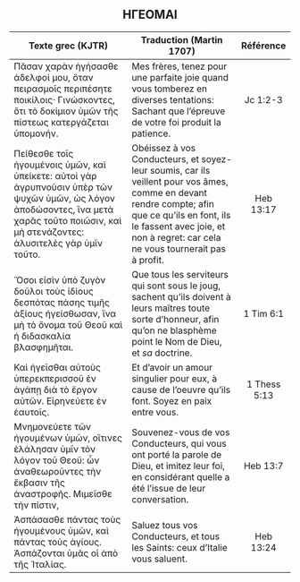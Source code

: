 <h2 align="center">ΗΓΕΟΜΑΙ</h2>

|Texte grec (KJTR)|Traduction (Martin 1707)|Référence|
|-----|-----|:---:
 Πᾶσαν χαρὰν ἡγήσασθε ἀδελφοί μου, ὅταν πειρασμοῖς περιπέσητε ποικίλοις· Γινώσκοντες, ὅτι τὸ δοκίμιον ὑμῶν τῆς πίστεως κατεργάζεται ὑπομονήν.|Mes frères, tenez pour une parfaite joie quand vous tomberez en diverses tentations: Sachant que l’épreuve de votre foi produit la patience. |Jc 1:2-3|
Πείθεσθε τοῖς ἡγουμένοις ὑμῶν, καὶ ὑπείκετε: αὐτοὶ γὰρ ἀγρυπνοῦσιν ὑπὲρ τῶν ψυχῶν ὑμῶν, ὡς λόγον ἀποδώσοντες, ἵνα μετὰ χαρᾶς τοῦτο ποιῶσιν, καὶ μὴ στενάζοντες: ἀλυσιτελὲς γὰρ ὑμῖν τοῦτο.|Obéissez à vos Conducteurs, et soyez-leur soumis, car ils veillent pour vos âmes, comme en devant rendre compte; afin que ce qu’ils en font, ils le fassent avec joie, et non à regret: car cela ne vous tournerait pas à profit.|Heb 13:17|
Ὅσοι εἰσὶν ὑπὸ ζυγὸν δοῦλοι τοὺς ἰδίους δεσπότας πάσης τιμῆς ἀξίους ἡγείσθωσαν, ἵνα μὴ τὸ ὄνομα τοῦ Θεοῦ καὶ ἡ διδασκαλία βλασφημῆται.|Que tous les serviteurs qui sont sous le joug, sachent qu’ils doivent à leurs maîtres toute sorte d’honneur, afin qu’on ne blasphème point le Nom de Dieu, et _sa_ doctrine.|1 Tim 6:1|
Καὶ ἡγεῖσθαι αὐτοὺς ὑπερεκπερισσοῦ ἐν ἀγάπῃ διὰ τὸ ἔργον αὐτῶν. Εἰρηνεύετε ἐν ἑαυτοῖς.|Et d’avoir un amour singulier pour eux, à cause de l’oeuvre qu’ils font. Soyez en paix entre vous.|1 Thess 5:13|
Μνημονεύετε τῶν ἡγουμένων ὑμῶν, οἵτινες ἐλάλησαν ὑμῖν τὸν λόγον τοῦ Θεοῦ: ὧν ἀναθεωροῦντες τὴν ἔκβασιν τῆς ἀναστροφῆς. Μιμεῖσθε τὴν πίστιν,|Souvenez-vous de vos Conducteurs, qui vous ont porté la parole de Dieu, et imitez leur foi, en considérant quelle a été l’issue de leur conversation.|Heb 13:7|
Ἀσπάσασθε πάντας τοὺς ἡγουμένους ὑμῶν, καὶ πάντας τοὺς ἁγίους. Ἀσπάζονται ὑμᾶς οἱ ἀπὸ τῆς Ἰταλίας.|Saluez tous vos Conducteurs, et tous les Saints: ceux d’Italie vous saluent.|Heb 13:24|
